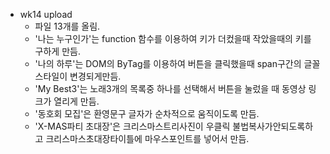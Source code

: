- wk14 upload
  - 파일 13개를 올림.
  - '나는 누구인가'는 function 함수를 이용하여 키가 더컸을때 작았을때의 키를 구하게 만듬.
  - '나의 하루'는 DOM의 ByTag를 이용하여 버튼을 클릭했을때 span구간의 글꼴스타일이 변경되게만듬.
  - 'My Best3'는 노래3개의 목록중 하나를 선택해서 버튼을 눌렀을 때 동영상 링크가 열리게 만듬.
  - '동호회 모집'은 환영문구 글자가 순차적으로  움직이도록 만듬.
  - 'X-MAS파티 초대장'은 크리스마스트리사진이 우클릭 불법복사가안되도록하고 크리스마스초대장타이틀에 마우스포인트를 넣어서 만듬.
